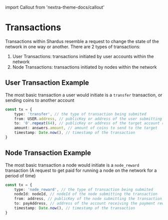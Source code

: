 import Callout from 'nextra-theme-docs/callout'

# Transactions

Transactions within Shardus resemble a request to change the state of the network in one way or another. There are 2 types of transactions:

1. User Transactions: transactions initiated by user accounts within the network
2. Node Transactions: transactions initiated by nodes within the network

## User Transaction Example


<Callout emoji="💡" type="default">

The most basic transaction a user would initiate is a `transfer` transaction, or sending coins to another account

</Callout>

```ts
const tx = {
    type: 'transfer', // the type of transaction being submited
    from: USER.address, // publicKey or address of the user submitting the transaction
    to: '0'.repeat(64), // publicKey or address of the target account receiving the transaction
    amount: answers.amount, // amount of coins to send to the target
    timestamp: Date.now(), // timestamp of the transaction
}
```

## Node Transaction Example

<Callout emoji="💡" type="default">

The most basic transaction a node would initiate is a `node_reward` transaction (A request to get paid for running a node on the network for a period of time)

</Callout>

```ts
const tx = {
    type: 'node_reward', // the type of transaction being submited
    nodeId: nodeId, // nodeId of the node submitting the transaction
    from: address, // publicKey of the node submitting the transaction
    to: payAddress, // address of the account receiving the payment reward
    timestamp: Date.now(), // timestamp of the transaction
}
```

